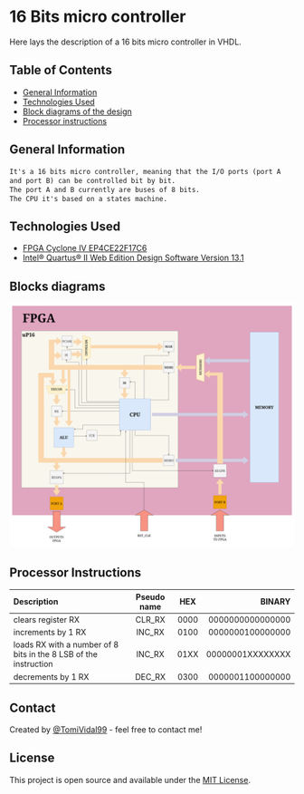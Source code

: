# 16 Bits micro controller

Here lays the description of a 16 bits micro controller in VHDL.

## Table of Contents

- [General Information](#general-information)
- [Technologies Used](#technologies-used)
- [Block diagrams of the design](#blocks-diagrams)
- [Processor instructions](#processor-instructions)

## General Information
    It's a 16 bits micro controller, meaning that the I/O ports (port A and port B) can be controlled bit by bit.
    The port A and B currently are buses of 8 bits.
    The CPU it's based on a states machine.

## Technologies Used

- [FPGA Cyclone IV EP4CE22F17C6](https://ark.intel.com/content/www/us/en/ark/products/210468/cyclone-iv-ep4ce22-fpga.html)
- [Intel® Quartus® II Web Edition Design Software Version 13.1](https://www.intel.com/content/www/us/en/software-kit/666221/intel-quartus-ii-web-edition-design-software-version-13-1-for-windows.html)

## Blocks diagrams
![Blocks diagram](./block_diagram.jpg)

## Processor Instructions
| Description           | Pseudo name | HEX     | BINARY
| :-------------------- | :---------: | :-----: | -----:
| clears register RX    | CLR_RX      | 0000    | 0000000000000000
| increments by 1 RX    | INC_RX      | 0100    | 0000000100000000
| loads RX with a number of 8 bits in the 8 LSB of the instruction  | INC_RX      | 01XX    | 00000001XXXXXXXX
| decrements by 1 RX    | DEC_RX      | 0300    | 0000001100000000

## Contact

Created by [@TomiVidal99](https://www.tomasvidal.xyz/) - feel free to contact me!

## License

This project is open source and available under the [MIT License](../LICENSE).

